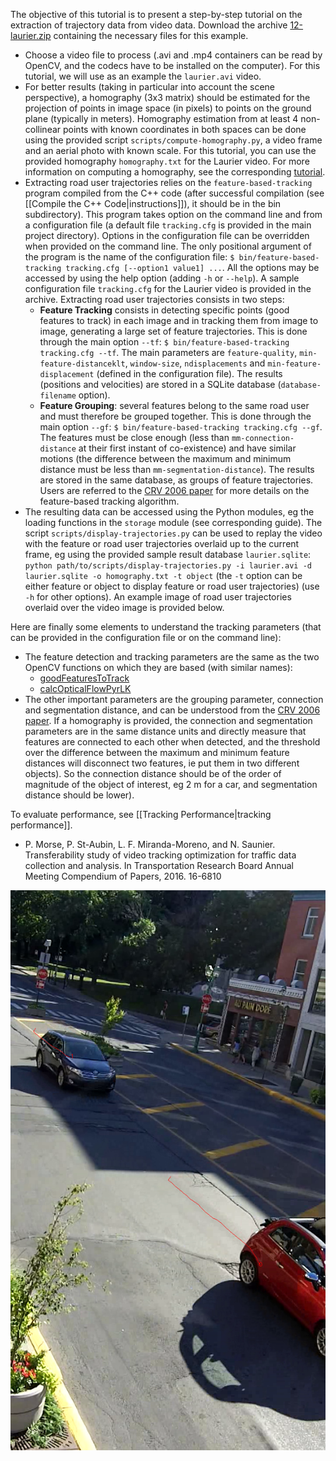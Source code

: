 The objective of this tutorial is to present a step-by-step tutorial on the extraction of trajectory data from video data. Download the archive [12-laurier.zip](../data/12-laurier.zip) containing the necessary files for this example. 

* Choose a video file to process (.avi and .mp4 containers can be read by OpenCV, and the codecs have to be installed on the computer). For this tutorial, we will use as an example the `laurier.avi` video. 
* For better results (taking in particular into account the scene perspective), a homography (3x3 matrix) should be estimated for the projection of points in image space (in pixels) to points on the ground plane (typically in meters). Homography estimation from at least 4 non-collinear points with known coordinates in both spaces can be done using the provided script `scripts/compute-homography.py`, a video frame and an aerial photo with known scale. For this tutorial, you can use the provided homography `homography.txt` for the Laurier video. For more information on computing a homography, see the corresponding [tutorial](camera-calibration.md).
* Extracting road user trajectories relies on the `feature-based-tracking` program compiled from the C++ code (after successful compilation (see [[Compile the C++ Code|instructions]]), it should be in the bin subdirectory). This program takes option on the command line and from a configuration file (a default file `tracking.cfg` is provided in the main project directory). Options in the configuration file can be overridden when provided on the command line. The only positional argument of the program is the name of the configuration file: `$ bin/feature-based-tracking tracking.cfg [--option1 value1] ...`. All the options may be accessed by using the help option (adding `-h` or `--help`). A sample configuration file `tracking.cfg` for the Laurier video is provided in the archive. Extracting road user trajectories consists in two steps:
    * **Feature Tracking** consists in detecting specific points (good features to track) in each image and in tracking them from image to image, generating a large set of feature trajectories. This is done through the main option `--tf`: `$ bin/feature-based-tracking tracking.cfg --tf`. The main parameters are `feature-quality`, `min-feature-distanceklt`, `window-size`, `ndisplacements` and `min-feature-displacement` (defined in the configuration file). The results (positions and velocities) are stored in a SQLite database (`database-filename` option). 
    * **Feature Grouping**: several features belong to the same road user and must therefore be grouped together. This is done through the main option `--gf`: `$ bin/feature-based-tracking tracking.cfg --gf`. The features must be close enough (less than `mm-connection-distance` at their first instant of co-existence) and have similar motions (the difference between the maximum and minimum distance must be less than `mm-segmentation-distance`). The results are stored in the same database, as groups of feature trajectories. Users are referred to the [CRV 2006 paper](http://n.saunier.free.fr/saunier/stock/saunier06feature-based.pdf) for more details on the feature-based tracking algorithm. 
* The resulting data can be accessed using the Python modules, eg the loading functions in the `storage` module (see corresponding guide). The script `scripts/display-trajectories.py` can be used to replay the video with the feature or road user trajectories overlaid up to the current frame, eg using the provided sample result database `laurier.sqlite`: `python path/to/scripts/display-trajectories.py -i laurier.avi -d laurier.sqlite -o homography.txt -t object` (the `-t` option can be either feature or object to display feature or road user trajectories) (use `-h` for other options). An example image of road user trajectories overlaid over the video image is provided below. 

Here are finally some elements to understand the tracking parameters (that can be provided in the configuration file or on the command line):

* The feature detection and tracking parameters are the same as the two OpenCV functions on which they are based (with similar names):
    * [goodFeaturesToTrack](https://docs.opencv.org/4.5.0/dd/d1a/group__imgproc__feature.html#ga1d6bb77486c8f92d79c8793ad995d541)
    * [calcOpticalFlowPyrLK](http://docs.opencv.org/4.5.0/dc/d6b/group__video__track.html#ga473e4b886d0bcc6b65831eb88ed93323)
* The other important parameters are the grouping parameter, connection and segmentation distance, and can be understood from the [CRV 2006 paper](http://n.saunier.free.fr/saunier/stock/saunier06feature-based.pdf). If a homography is provided, the connection and segmentation parameters are in the same distance units and directly measure that features are connected to each other when detected, and the threshold over the difference between the maximum and minimum feature distances will disconnect two features, ie put them in two different objects). So the connection distance should be of the order of magnitude of the object of interest, eg 2 m for a car, and segmentation distance should be lower). 

To evaluate performance, see [[Tracking Performance|tracking performance]].

* P. Morse, P. St-Aubin, L. F. Miranda-Moreno, and N. Saunier. Transferability study of video tracking optimization for traffic data collection and analysis. In Transportation Research Board Annual Meeting Compendium of Papers, 2016. 16-6810

![Example of road user tracking](images/laurier-frame-27.png)

